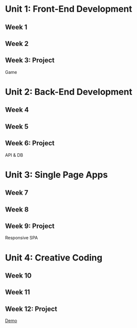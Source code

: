 # Unit 1: Front-End Development

## Week 1

## Week 2

## Week 3: Project
Game

# Unit 2: Back-End Development

## Week 4

## Week 5

## Week 6: Project
API & DB

# Unit 3: Single Page Apps

## Week 7

## Week 8

## Week 9: Project
Responsive SPA

# Unit 4: Creative Coding

## Week 10

## Week 11

## Week 12: Project
[Demo](https://en.wikipedia.org/wiki/Demo_(computer_programming))

